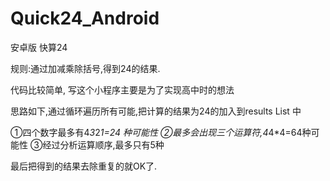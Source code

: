 # Quick24_Android
安卓版 快算24

规则:通过加减乘除括号,得到24的结果.


代码比较简单, 写这个小程序主要是为了实现高中时的想法

思路如下,通过循环遍历所有可能,把计算的结果为24的加入到results List 中

①四个数字最多有4*3*2*1=24 种可能性
②最多会出现三个运算符,4*4*4=64种可能性
③经过分析运算顺序,最多只有5种

最后把得到的结果去除重复的就OK了.
